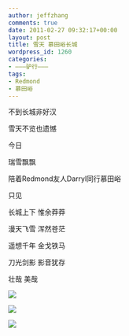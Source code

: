 ```yaml
---
author: jeffzhang
comments: true
date: 2011-02-27 09:32:17+00:00
layout: post
title: 雪天 慕田峪长城
wordpress_id: 1260
categories:
- ———驴行———
tags:
- Redmond
- 慕田峪
---
```


不到长城非好汉

雪天不览也遗憾

今日

瑞雪飘飘

陪着Redmond友人Darryl同行慕田峪

只见

长城上下 惟余莽莽

漫天飞雪 浑然苍茫

遥想千年 金戈铁马

刀光剑影 影音犹存

壮哉 美哉

[](http://localhost/wp/wp-content/uploads/2011/02/nEO_IMG_IMG_0190.jpg)

[![](http://localhost/wp/wp-content/uploads/2011/02/nEO_IMG_IMG_0199.jpg)](http://localhost/wp/wp-content/uploads/2011/02/nEO_IMG_IMG_0199.jpg)

[![](http://localhost/wp/wp-content/uploads/2011/02/nEO_IMG_IMG_0194.jpg)](http://localhost/wp/wp-content/uploads/2011/02/nEO_IMG_IMG_0194.jpg)

[![](http://localhost/wp/wp-content/uploads/2011/02/nEO_IMG_IMG_0182.jpg)](http://localhost/wp/wp-content/uploads/2011/02/nEO_IMG_IMG_0182.jpg)

[](http://localhost/wp/wp-content/uploads/2011/02/nEO_IMG_IMG_0177.jpg)

[](http://localhost/wp/wp-content/uploads/2011/02/nEO_IMG_IMG_0173.jpg)

[](http://localhost/wp/wp-content/uploads/2011/02/nEO_IMG_IMG_0170.jpg)
